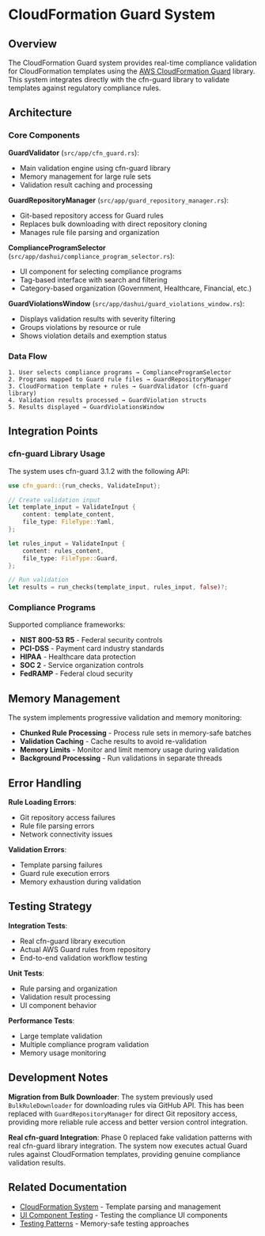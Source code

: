 # CloudFormation Guard System

## Overview

The CloudFormation Guard system provides real-time compliance validation for CloudFormation templates using the [AWS CloudFormation Guard](https://github.com/aws-cloudformation/cloudformation-guard) library. This system integrates directly with the cfn-guard library to validate templates against regulatory compliance rules.

## Architecture

### Core Components

**GuardValidator** (`src/app/cfn_guard.rs`):
- Main validation engine using cfn-guard library
- Memory management for large rule sets
- Validation result caching and processing

**GuardRepositoryManager** (`src/app/guard_repository_manager.rs`):
- Git-based repository access for Guard rules
- Replaces bulk downloading with direct repository cloning
- Manages rule file parsing and organization

**ComplianceProgramSelector** (`src/app/dashui/compliance_program_selector.rs`):
- UI component for selecting compliance programs
- Tag-based interface with search and filtering
- Category-based organization (Government, Healthcare, Financial, etc.)

**GuardViolationsWindow** (`src/app/dashui/guard_violations_window.rs`):
- Displays validation results with severity filtering
- Groups violations by resource or rule
- Shows violation details and exemption status

### Data Flow

```
1. User selects compliance programs → ComplianceProgramSelector
2. Programs mapped to Guard rule files → GuardRepositoryManager  
3. CloudFormation template + rules → GuardValidator (cfn-guard library)
4. Validation results processed → GuardViolation structs
5. Results displayed → GuardViolationsWindow
```

## Integration Points

### cfn-guard Library Usage

The system uses cfn-guard 3.1.2 with the following API:

```rust
use cfn_guard::{run_checks, ValidateInput};

// Create validation input
let template_input = ValidateInput {
    content: template_content,
    file_type: FileType::Yaml,
};

let rules_input = ValidateInput {
    content: rules_content, 
    file_type: FileType::Guard,
};

// Run validation
let results = run_checks(template_input, rules_input, false)?;
```

### Compliance Programs

Supported compliance frameworks:
- **NIST 800-53 R5** - Federal security controls
- **PCI-DSS** - Payment card industry standards
- **HIPAA** - Healthcare data protection  
- **SOC 2** - Service organization controls
- **FedRAMP** - Federal cloud security

## Memory Management

The system implements progressive validation and memory monitoring:
- **Chunked Rule Processing** - Process rule sets in memory-safe batches
- **Validation Caching** - Cache results to avoid re-validation
- **Memory Limits** - Monitor and limit memory usage during validation
- **Background Processing** - Run validations in separate threads

## Error Handling

**Rule Loading Errors**:
- Git repository access failures
- Rule file parsing errors
- Network connectivity issues

**Validation Errors**:
- Template parsing failures
- Guard rule execution errors
- Memory exhaustion during validation

## Testing Strategy

**Integration Tests**:
- Real cfn-guard library execution
- Actual AWS Guard rules from repository
- End-to-end validation workflow testing

**Unit Tests**:
- Rule parsing and organization
- Validation result processing
- UI component behavior

**Performance Tests**:
- Large template validation
- Multiple compliance program validation
- Memory usage monitoring

## Development Notes

**Migration from Bulk Downloader**:
The system previously used `BulkRuleDownloader` for downloading rules via GitHub API. This has been replaced with `GuardRepositoryManager` for direct Git repository access, providing more reliable rule access and better version control integration.

**Real cfn-guard Integration**:
Phase 0 replaced fake validation patterns with real cfn-guard library integration. The system now executes actual Guard rules against CloudFormation templates, providing genuine compliance validation results.

## Related Documentation

- [CloudFormation System](cloudformation-system.md) - Template parsing and management
- [UI Component Testing](ui-component-testing.md) - Testing the compliance UI components
- [Testing Patterns](testing-patterns.md) - Memory-safe testing approaches